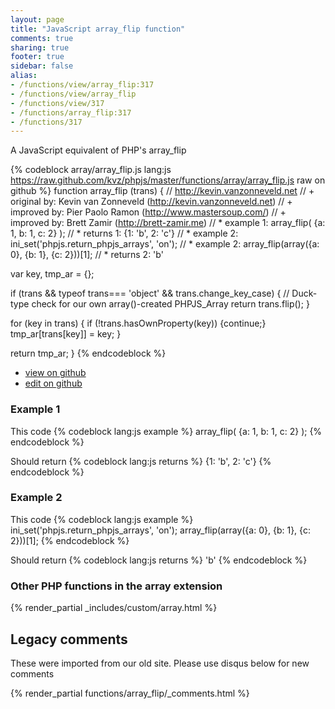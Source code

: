 ```yaml
---
layout: page
title: "JavaScript array_flip function"
comments: true
sharing: true
footer: true
sidebar: false
alias:
- /functions/view/array_flip:317
- /functions/view/array_flip
- /functions/view/317
- /functions/array_flip:317
- /functions/317
---
```

<!-- Generated by Rakefile:build -->
A JavaScript equivalent of PHP's array_flip

{% codeblock array/array_flip.js lang:js https://raw.github.com/kvz/phpjs/master/functions/array/array_flip.js raw on github %}
function array_flip (trans) {
  // http://kevin.vanzonneveld.net
  // +   original by: Kevin van Zonneveld (http://kevin.vanzonneveld.net)
  // +      improved by: Pier Paolo Ramon (http://www.mastersoup.com/)
  // +      improved by: Brett Zamir (http://brett-zamir.me)
  // *     example 1: array_flip( {a: 1, b: 1, c: 2} );
  // *     returns 1: {1: 'b', 2: 'c'}
  // *     example 2: ini_set('phpjs.return_phpjs_arrays', 'on');
  // *     example 2: array_flip(array({a: 0}, {b: 1}, {c: 2}))[1];
  // *     returns 2: 'b'

  var key, tmp_ar = {};

  if (trans && typeof trans=== 'object' && trans.change_key_case) { // Duck-type check for our own array()-created PHPJS_Array
    return trans.flip();
  }

  for (key in trans) {
    if (!trans.hasOwnProperty(key)) {continue;}
    tmp_ar[trans[key]] = key;
  }

  return tmp_ar;
}
{% endcodeblock %}

 - [view on github](https://github.com/kvz/phpjs/blob/master/functions/array/array_flip.js)
 - [edit on github](https://github.com/kvz/phpjs/edit/master/functions/array/array_flip.js)

### Example 1
This code
{% codeblock lang:js example %}
array_flip( {a: 1, b: 1, c: 2} );
{% endcodeblock %}

Should return
{% codeblock lang:js returns %}
{1: 'b', 2: 'c'}
{% endcodeblock %}

### Example 2
This code
{% codeblock lang:js example %}
ini_set('phpjs.return_phpjs_arrays', 'on');
array_flip(array({a: 0}, {b: 1}, {c: 2}))[1];
{% endcodeblock %}

Should return
{% codeblock lang:js returns %}
'b'
{% endcodeblock %}


### Other PHP functions in the array extension
{% render_partial _includes/custom/array.html %}
## Legacy comments
These were imported from our old site. Please use disqus below for new comments
<div style="overflow-y: scroll; max-height: 500px;">
{% render_partial functions/array_flip/_comments.html %}
</div>
